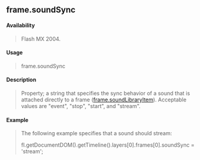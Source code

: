 ## frame.soundSync

#### Availability

> Flash MX 2004.

#### Usage

> frame.soundSync

#### Description

> Property; a string that specifies the sync behavior of a sound that is attached directly to a frame ([frame.soundLibraryItem](#_bookmark630)). Acceptable values are "event", "stop", "start", and "stream".

#### Example

> The following example specifies that a sound should stream:
>
> fl.getDocumentDOM().getTimeline().layers\[0\].frames\[0\].soundSync = 'stream';
